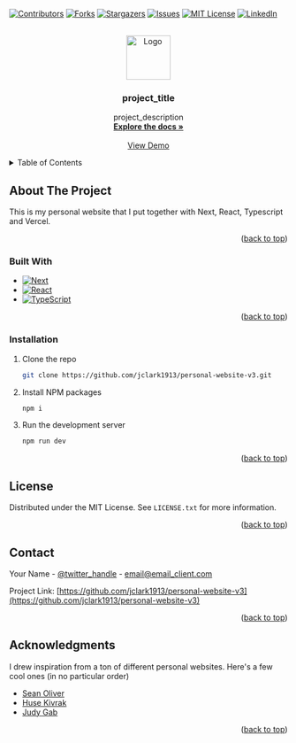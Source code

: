<a name="readme-top"></a>

[![Contributors][contributors-shield]][contributors-url]
[![Forks][forks-shield]][forks-url]
[![Stargazers][stars-shield]][stars-url]
[![Issues][issues-shield]][issues-url]
[![MIT License][license-shield]][license-url]
[![LinkedIn][linkedin-shield]][linkedin-url]

<!-- PROJECT LOGO -->
<br />
<div align="center">
  <a href="https://github.com/jclark1913/personal-website-v3">
    <img src="images/portfolio.png" alt="Logo" width="80" height="80">
  </a>

<h3 align="center">project_title</h3>
  <p align="center">
    project_description
    <br />
    <a href="https://github.com/jclark1913/personal-website-v3"><strong>Explore the docs »</strong></a>
    <br />
    <br />
    <a href="https://justinclark.bio">View Demo</a>
  </p>
</div>

<!-- TABLE OF CONTENTS -->
<details>
  <summary>Table of Contents</summary>
  <ol>
    <li>
      <a href="#about-the-project">About The Project</a>
      <ul>
        <li><a href="#built-with">Built With</a></li>
      </ul>
    </li>
    <li>
      <a href="#getting-started">Getting Started</a>
      <ul>
        <li><a href="#installation">Installation</a></li>
      </ul>
    </li>
    <li><a href="#license">License</a></li>
    <li><a href="#contact">Contact</a></li>
    <li><a href="#acknowledgments">Acknowledgments</a></li>
  </ol>
</details>



<!-- ABOUT THE PROJECT -->
## About The Project

This is my personal website that I put together with Next, React, Typescript and Vercel.

<p align="right">(<a href="#readme-top">back to top</a>)</p>



### Built With

* [![Next][Next.js]][Next-url]
* [![React][React.js]][React-url]
* [![TypeScript][TypeScript]][TypeScript-url]

<p align="right">(<a href="#readme-top">back to top</a>)</p>

### Installation

1. Clone the repo
   ```sh
   git clone https://github.com/jclark1913/personal-website-v3.git
   ```
3. Install NPM packages
   ```sh
   npm i
   ```
4. Run the development server
   ```sh
   npm run dev
   ```

<p align="right">(<a href="#readme-top">back to top</a>)</p>


<!-- LICENSE -->
## License

Distributed under the MIT License. See `LICENSE.txt` for more information.

<p align="right">(<a href="#readme-top">back to top</a>)</p>


<!-- CONTACT -->
## Contact

Your Name - [@twitter_handle](https://twitter.com/twitter_handle) - email@email_client.com

Project Link: [https://github.com/jclark1913/personal-website-v3](https://github.com/jclark1913/personal-website-v3)

<p align="right">(<a href="#readme-top">back to top</a>)</p>


<!-- ACKNOWLEDGMENTS -->
## Acknowledgments

I drew inspiration from a ton of different personal websites. Here's a few cool ones (in no particular order)

* [Sean Oliver](https://seanoliver.dev/)
* [Huse Kivrak](https://huse.dev/)
* [Judy Gab](https://github.com/judygab)

<p align="right">(<a href="#readme-top">back to top</a>)</p>



<!-- MARKDOWN LINKS & IMAGES -->
<!-- https://www.markdownguide.org/basic-syntax/#reference-style-links -->
[contributors-shield]: https://img.shields.io/github/contributors/jclark1913/personal-website-v3.svg?style=for-the-badge
[contributors-url]: https://github.com/jclark1913/personal-website-v3/graphs/contributors
[forks-shield]: https://img.shields.io/github/forks/jclark1913/personal-website-v3.svg?style=for-the-badge
[forks-url]: https://github.com/jclark1913/personal-website-v3/network/members
[stars-shield]: https://img.shields.io/github/stars/jclark1913/personal-website-v3.svg?style=for-the-badge
[stars-url]: https://github.com/jclark1913/personal-website-v3/stargazers
[issues-shield]: https://img.shields.io/github/issues/jclark1913/personal-website-v3.svg?style=for-the-badge
[issues-url]: https://github.com/jclark1913/personal-website-v3/issues
[license-shield]: https://img.shields.io/github/license/jclark1913/personal-website-v3.svg?style=for-the-badge
[license-url]: https://github.com/jclark1913/personal-website-v3/blob/master/LICENSE.txt
[linkedin-shield]: https://img.shields.io/badge/-LinkedIn-black.svg?style=for-the-badge&logo=linkedin&colorB=555
[linkedin-url]: https://linkedin.com/in/justin-w-clark
[product-screenshot]: images/portofolio.png
[Next.js]: https://img.shields.io/badge/next.js-000000?style=for-the-badge&logo=nextdotjs&logoColor=white
[Next-url]: https://nextjs.org/
[React.js]: https://img.shields.io/badge/React-20232A?style=for-the-badge&logo=react&logoColor=61DAFB
[React-url]: https://reactjs.org/
[TypeScript]: https://img.shields.io/badge/TypeScript-007ACC?style=for-the-badge&logo=typescript&logoColor=white
[TypeScript-url]: https://www.typescriptlang.org/
